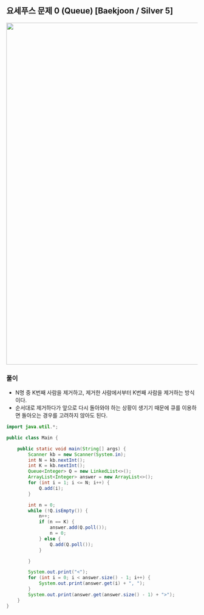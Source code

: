 ## 요세푸스 문제 0 (Queue) [Baekjoon / Silver 5]

<img src="https://user-images.githubusercontent.com/35963403/184141569-2e678c96-8515-43bf-9674-5c9c2e774b08.png" width="900">

### 풀이

- N명 중 K번째 사람을 제거하고, 제거한 사람에서부터 K번째 사람을 제거하는 방식이다.
- 순서대로 제거하다가 앞으로 다시 돌아와야 하는 상황이 생기기 때문에 큐를 이용하면 돌아오는 경우를 고려하지 않아도 된다.

```java
import java.util.*;

public class Main {

    public static void main(String[] args) {
        Scanner kb = new Scanner(System.in);
        int N = kb.nextInt();
        int K = kb.nextInt();
        Queue<Integer> Q = new LinkedList<>();
        ArrayList<Integer> answer = new ArrayList<>();
        for (int i = 1; i <= N; i++) {
            Q.add(i);
        }

        int n = 0;
        while (!Q.isEmpty()) {
            n++;
            if (n == K) {
                answer.add(Q.poll());
                n = 0;
            } else {
                Q.add(Q.poll());
            }

        }

        System.out.print("<");
        for (int i = 0; i < answer.size() - 1; i++) {
            System.out.print(answer.get(i) + ", ");
        }
        System.out.print(answer.get(answer.size() - 1) + ">");
    }
}
```